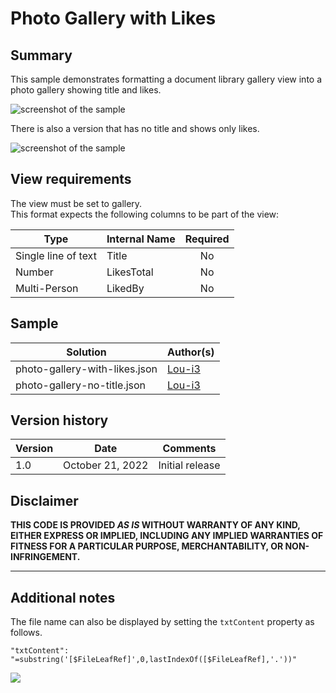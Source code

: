 # Photo Gallery with Likes

## Summary

This sample demonstrates formatting a document library gallery view into a photo gallery showing title and likes.

![screenshot of the sample](./assets/screenshot.gif)

There is also a version that has no title and shows only likes.

![screenshot of the sample](./assets/screenshot-no-title.png)

## View requirements

The view must be set to gallery.  
This format expects the following columns to be part of the view:

|Type|Internal Name|Required|
|---|---|:---:|
|Single line of text|Title|No
|Number|LikesTotal|No
|Multi-Person|LikedBy|No

## Sample

Solution|Author(s)
--------|---------
photo-gallery-with-likes.json | [Lou-i3](https://github.com/Lou-i3)
photo-gallery-no-title.json | [Lou-i3](https://github.com/Lou-i3)

## Version history

Version|Date|Comments
-------|----|--------
1.0|October 21, 2022|Initial release

## Disclaimer

**THIS CODE IS PROVIDED *AS IS* WITHOUT WARRANTY OF ANY KIND, EITHER EXPRESS OR IMPLIED, INCLUDING ANY IMPLIED WARRANTIES OF FITNESS FOR A PARTICULAR PURPOSE, MERCHANTABILITY, OR NON-INFRINGEMENT.**

---

## Additional notes

The file name can also be displayed by setting the `txtContent` property as follows.

```
"txtContent": "=substring('[$FileLeafRef]',0,lastIndexOf([$FileLeafRef],'.'))"
```

<img src="https://pnptelemetry.azurewebsites.net/list-formatting/view-samples/photo-gallery-with-likes" />